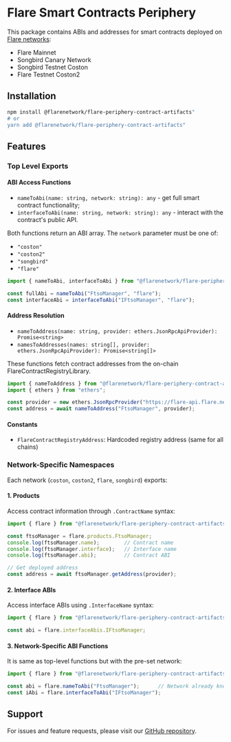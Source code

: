 # Flare Smart Contracts Periphery

This package contains ABIs and addresses for smart contracts deployed on [Flare networks](https://dev.flare.network/network/solidity-reference):

- Flare Mainnet
- Songbird Canary Network
- Songbird Testnet Coston
- Flare Testnet Coston2

## Installation

```bash
npm install @flarenetwork/flare-periphery-contract-artifacts"
# or
yarn add @flarenetwork/flare-periphery-contract-artifacts"
```

## Features

### Top Level Exports

#### ABI Access Functions

- `nameToAbi(name: string, network: string): any` - get full smart contract functionality;
- `interfaceToAbi(name: string, network: string): any` - interact with the contract's public API.

Both functions return an ABI array. The `network` parameter must be one of: 

- `"coston"`
- `"coston2"`
- `"songbird"`
- `"flare"`

```typescript
import { nameToAbi, interfaceToAbi } from "@flarenetwork/flare-periphery-contract";

const fullAbi = nameToAbi("FtsoManager", "flare");
const interfaceAbi = interfaceToAbi("IFtsoManager", "flare");
```

#### Address Resolution

- `nameToAddress(name: string, provider: ethers.JsonRpcApiProvider): Promise<string>`
- `namesToAddresses(names: string[], provider: ethers.JsonRpcApiProvider): Promise<string[]>`

These functions fetch contract addresses from the on-chain FlareContractRegistryLibrary.

```typescript
import { nameToAddress } from "@flarenetwork/flare-periphery-contract-artifacts";
import { ethers } from "ethers";

const provider = new ethers.JsonRpcProvider("https://flare-api.flare.network/ext/C/rpc");
const address = await nameToAddress("FtsoManager", provider);
```

#### Constants

- `FlareContractRegistryAddress`: Hardcoded registry address (same for all chains)

### Network-Specific Namespaces

Each network (`coston`, `coston2`, `flare`, `songbird`) exports:

#### 1. Products

Access contract information through `.ContractName` syntax:

```typescript
import { flare } from "@flarenetwork/flare-periphery-contract-artifacts";

const ftsoManager = flare.products.FtsoManager;
console.log(ftsoManager.name);        // Contract name
console.log(ftsoManager.interface);   // Interface name
console.log(ftsoManager.abi);         // Contract ABI

// Get deployed address
const address = await ftsoManager.getAddress(provider);
```

#### 2. Interface ABIs

Access interface ABIs using `.InterfaceName` syntax:

```typescript
import { flare } from "@flarenetwork/flare-periphery-contract-artifacts";

const abi = flare.interfaceAbis.IFtsoManager;
```

#### 3. Network-Specific ABI Functions

It is same as top-level functions but with the pre-set network:

```typescript
import { flare } from "@flarenetwork/flare-periphery-contract-artifacts";

const abi = flare.nameToAbi("FtsoManager");      // Network already known
const iAbi = flare.interfaceToAbi("IFtsoManager");
```

## Support

For issues and feature requests, please visit our [GitHub repository](https://github.com/flare-foundation/flare-smart-contracts-periphery).